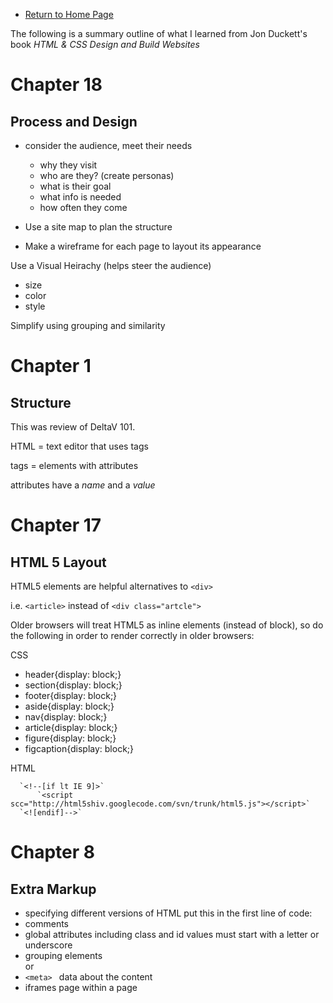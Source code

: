 - [Return to Home Page](/README.md)

The following is a summary outline of what I learned from Jon Duckett's book _*HTML & CSS Design and Build Websites*_

# Chapter 18
## Process and Design
* consider the audience, meet their needs
   - why they visit
   - who are they? (create personas)
   -  what is their goal
   -  what info is needed
   -  how often they come

* Use a site map to plan the structure

* Make a wireframe for each page to layout its appearance

Use a Visual Heirachy (helps steer the audience)
* size
* color
* style

Simplify using grouping and similarity

# Chapter 1
## Structure
This was review of DeltaV 101.

HTML = text editor that uses tags

tags = elements with attributes

attributes have a *name* and a *value*

# Chapter 17
## HTML 5 Layout
HTML5 elements are helpful alternatives to  `<div>`

i.e. `<article>` instead of `<div class="artcle">`

Older browsers will treat HTML5 as inline elements (instead of block), so do the following in order to render correctly in older browsers:

CSS
   - header{display: block;}
   - section{display: block;}
   - footer{display: block;}
   - aside{display: block;}
   - nav{display: block;}
   - article{display: block;}
   - figure{display: block;}
   - figcaption{display: block;}

HTML

      `<!--[if lt IE 9]>`
          `<script scc="http://html5shiv.googlecode.com/svn/trunk/html5.js"></script>`
      `<![endif]-->`

# Chapter 8
## Extra Markup
* specifying different versions of HTML 
   put this in the first line of code:
   <!DOCTYPE html>
* comments
   <!-- comment goes here -->
* global attributes including class and id
   values must start with a letter or underscore
* grouping elements
   <div></div> or <span></span>
* `<meta> ` 
      data about the content
* iframes
   page within a page